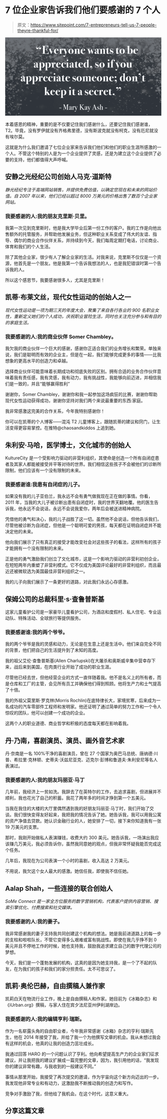 # 7 位企业家告诉我们他们要感谢的 7 个人

> 原文：<https://www.sitepoint.com/7-entrepreneurs-tell-us-7-people-theyre-thankful-for/>

![enter image description here](img/632d4ccfa8769f86f76783b051f690b9.png)

本着感恩的精神，重要的是不仅要记住我们感谢什么，还要记住我们感谢谁，T2。毕竟，没有罗伊就没有齐格弗里德，没有斯波克就没有柯克，没有厄尼就没有埃尔莫。

这就是为什么我们邀请了七位企业家来告诉我们他们和他们的职业生涯所感激的一个人。不管这个特别的人是为一个企业提供了灵感，还是为建立这个企业提供了必要的支持，他们都值得大声呼喊。

## 安静之光经纪公司创始人马克·道斯特

*静光经纪专注于高端网站销售，并提供免费估值，以确定您现在和未来的网站价值。自 2007 年以来，他们已经以超过 8000 万美元的价格出售了数百个企业家网站。*

### 我要感谢的人:我的朋友克里斯·贝里。

我第一次见到克里斯时，他是我大学毕业后第一份工作的客户。我的工作是向他出售额外的托管服务，并帮助他发展业务，但这种职业关系变成了伟大的友谊、指导、偶尔的商业合作伙伴关系，并持续到今天，我们每周定期打电话，讨论商业、体育和我们的个人生活。

除了其他企业家，很少有人了解企业家的生活。对我来说，克里斯不仅仅是一个资源，他首先是一个朋友。他是我第一个告诉我想法的人，也是我犯错误时第一个告诉我的人。

所以这个感恩节，我要感谢很多人，尤其是克里斯！

## 凯蒂·布莱文丝，现代女性运动的创始人之一

*现代女性运动是一项为期三天的年度大会，聚集了来自各行各业的 900 名职业女性，重新定义她们的个人成功，庆祝职业冒险生活，同时也关注充分参与和有目的的家庭生活。*

### 我要感谢的人:我的商业伙伴 Somer Chambley。

我欠我的商业伙伴一个巨大的感谢，感谢你正适合我们的业务增长和繁荣。单独来说，我们是聪明而有效的企业主，但是在一起，我们能够完成更多的事情——比我想象的更高水平的创造力和卓越。

选择商业伙伴可能意味着长期成功和彻底失败的区别。拥有合适的业务合作伙伴意味着我有责任感，我有灵感，我有动力，我有挑战性，我能够向前迈进，并相信我们是一致的，并且“能够赢得胜利”

谢谢你，Somer Chambley，谢谢你和我一起参加这场疯狂的比赛，谢谢你帮助现代女性运动获得成功，谢谢你坚持对我们两个来说最重要的东西:家庭。

我非常感激这完美的合作关系，今年我特别感谢你！

你可以在凯蒂的个人博客——混沌 T2 儿童博客上，跟随凯蒂的建议和窍门，让生活变得更容易掌控。在推特@chaosandkiddos 上追到她。

## 朱利安·马哈，医学博士，文化城市的创始人

KultureCity 是一个受影响力驱动的非营利组织，其使命是创造一个所有自闭症患者及其家人都能被接受并平等对待的世界。我们相信这些孩子不会被他们的诊断所限制，他们应该有一个没有限制的未来。

### 我要感谢谁:我患有自闭症的儿子。

如果没有我的儿子亚伯兰，我永远不会有勇气做我现在正在做的事情。你看，2011 年，当我的大儿子被诊断出患有自闭症时，我的世界天翻地覆。他的医生告诉我，他永远不会说话，永远不会说我爱你，两年后会被送进精神病院。

凭借他的勇气和决心，我的儿子战胜了这一切。虽然他不会说话，但他告诉我们，尽管他被诊断为自闭症，但他是一个聪明可爱的男孩，每天都在证明自闭症并不能决定他的未来。

他向我们展示了只有真正的接受才能改变社会对这些孩子的看法，这样所有的孩子才能拥有一个没有限制的未来。

正是他的勇气激励我们创立了文化城市，这是一个影响力驱动的非营利初创企业，在短短两年内重塑了非营利模式。它不仅成为美国评论最好的非营利组织，而且最近还被微软选为美国最佳非营利组织之一。

我的儿子向我们展示了一条更好的道路，对此我们永远心存感激。

## 保姆公司的总裁科里·s·查鲁普斯基

这家儿童看护公司是一家豪华儿童看护公司，为酒店和度假村、私人住宅、专业运动队、特殊活动、全球旅行等提供服务。

### 我要感谢谁:我的两个爷爷。

我的两个爷爷是我的灵感和动力，无论是在生意上还是生活中。他们来自完全不同的背景，他们把自己的生活提升到了未知的高度。

我的祖父艾伦·查鲁普斯基(Allen Charlupski)在大屠杀和奥斯威辛集中营幸存下来，战后来到美国，在肉类行业开始了成功的职业生涯。

尽管他已经去世，但他经营企业的方式一直伴随着我。他不是名义上的所有者，而是仓库和工厂的主管，会见所有员工并确保他们得到照顾。他将生产力和士气提高了十倍。

我的外祖父莫里斯·罗克林(Morris Rochlin)在底特律长大，家境贫寒，后来成为一名成功的汽车零部件工程师和发明家。他还证明了通过简单的努力工作和一个令人惊叹的团队，他可以创建一个成功的企业。

这两个人的职业道德、商业哲学和积极的态度每天都在影响着我。

## 丹·乃南，喜剧演员、演员、画外音艺术家

丹·奈南是一名 100%干净的喜剧演员，曾在 27 个国家为奥巴马总统、唐纳德·川普、希拉里·克林顿、史蒂夫·沃兹尼亚克、迈克尔·彭博和鲁道夫·朱利安尼等名人表演过。

### 我要感谢的人:我的朋友玛丽亚·马丁

几年前，我经济上一贫如洗。我辞去了在英特尔的工作，去追求喜剧，但进展并不顺利，我也花光了自己的积蓄。我花了两年多的时间才挣到第一个五美元。

当我在我住的大楼的大厅里偶然遇到我的好朋友玛丽亚·马丁时，我们开始了交谈。我们很快变得友好起来，我把我的情况告诉了她。她告诉我，我可以用我公寓的资产净值去贷款。她认识金融行业的人，她安排了一切，接下来你知道我有一张 19 万美元的支票。

那时，我刚开始做私人表演赚钱，收费大约 300 美元。她告诉我，一场演出我应该赚几万美元，我必须告诉你，虽然我同意她的观点，但我非常怀疑我能否完成这个任务。

几年后，我现在为公司表演一个小时的喜剧，收入高达 2 万美元。

不用说，我欠这个女人最大的感激。她信任我，即使我不信任她。

## Aalap Shah，一些连接的联合创始人

*SoMe Connect 是一家全方位服务的数字营销机构，代表客户提供内容营销、搜索引擎优化、付费搜索和社交媒体。*

### 我要感谢的人:我的妻子。

我非常感谢我的妻子支持我共同创建这个机构的想法。她是我前进道路上的每一步的支柱和啦啦队长，不管它变得多么艰难或富有挑战性。即使在我几乎挣不到 0 美元并且不停地工作的时候，她也支持我，鼓励我追求建立自己的数字代理公司的梦想。

今天，我们是一个蓬勃发展的机构，这真的是因为她支持我，是一个了不起的队友，在为我们的孩子和我们的家分担责任。太不可思议了。

## 凯莉·奥伦巴赫，自由撰稿人兼作家

凯莉白天在物流行业工作，晚上是自由撰稿人和作家。她目前为《冰箱杂志》和《iUrban.org》撰稿，与家人住在宾夕法尼亚州伊利湖岸边。

### 我要感谢的人:我的编辑亨利·瑞斯。

作为一名崭露头角的自由职业者，今年我非常感谢《冰箱》杂志的亨利·瑞斯先生，他在 2014 年接受了我，并给了我一个为他撰写文章的机会。我从未想过我会有这样的机会，他真的让我的创造力茁壮成长。

我通过回答 HARO 的一个问题认识了亨利。他向希望提高生产力的企业家们征求建议，并让我把我的建议扩展成一篇完整的文章，因为，我引用他的话，“我发现你的建议非常有趣，与我收到的一般建议不同。”

事情从那里开始，我接受了再次提交的邀请，作为宇宙向这个新方向迈出的一步。我发现他非常专业和有动力，这激励我不断推动我的创造力和写作。

竞争对手激励了我，但他给了我机会。在这个时代，这意义重大。

## 分享这篇文章